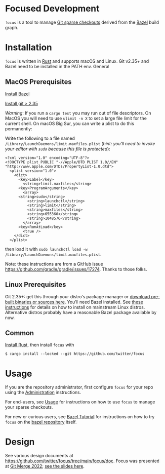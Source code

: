 # Focused Development

`focus` is a tool to manage [Git sparse checkouts](https://github.blog/2020-01-17-bring-your-monorepo-down-to-size-with-sparse-checkout/) derived from the [Bazel](https://bazel.build/) build graph.

# Installation

`focus` is written in [Rust](https://www.rust-lang.org/) and supports macOS and Linux. Git v2.35+ and Bazel need to be installed in the PATH env. General 

## MacOS Prerequisites
[Install Bazel](https://bazel.build/install/os-x)

[Install git > 2.35](https://formulae.brew.sh/formula/git)

*Warning*: If you run a `cargo test` you may run out of file descriptors. On MacOS you will need to use `ulimit -n X` to set a large file limit for the current shell. On macOS Big Sur, you can write a plist to do this permanently:


Write the following to a file named `/Library/LaunchDaemons/limit.maxfiles.plist` (_hint: you'll need to invoke your editor with `sudo` because this file is protected_):
```
<?xml version="1.0" encoding="UTF-8"?>
<!DOCTYPE plist PUBLIC "-//Apple/DTD PLIST 1.0//EN" "http://www.apple.com/DTDs/PropertyList-1.0.dtd">
  <plist version="1.0">
    <dict>
      <key>Label</key>
        <string>limit.maxfiles</string>
      <key>ProgramArguments</key>
        <array>
	  <string>sudo</string>
          <string>launchctl</string>
          <string>limit</string>
          <string>maxfiles</string>
          <string>655360</string>
          <string>1048576</string>
        </array>
      <key>RunAtLoad</key>
        <true />
    </dict>
  </plist>
``` 
then load it with `sudo launchctl load -w /Library/LaunchDaemons/limit.maxfiles.plist`.

Note: these instructions are from a GitHub issue https://github.com/gradle/gradle/issues/17274. Thanks to those folks.


## Linux Prerequisites

Git 2.35+: get this through your distro's package manager or [download pre-built binaries or sources here](https://git-scm.com/downloads).
You'll need Bazel installed. See [these instructions](https://bazel.build/install/) for details on how to install on mainstream Linux distros. Alternative distros probably have a reasonable Bazel package available by now.


## Common
[Install Rust](https://rustup.rs/), then install `focus` with

```
$ cargo install --locked --git https://github.com/twitter/focus
```

# Usage

If you are the repository administrator, first configure `focus` for your repo using the [Administration](focus/doc/administration.md) instructions.

For end-users, see [Usage](focus/doc/usage.md) for instructions on how to use `focus` to manage your sparse checkouts.

For new or curious users, see [Bazel Tutorial](focus/doc/bazel_tutorial.md) for instructions on how to try `focus` on the [bazel repository](https://github.com/bazelbuild/bazel) itself.

# Design

See various design documents at https://github.com/twitter/focus/tree/main/focus/doc. Focus was presented at [Git Merge 2022](https://git-merge.com/); [see the slides here](https://docs.google.com/presentation/d/12RVWPIms-rFKfteqYa5bpSWElIiJ1oCAYobLb5DihQo/edit?usp=sharing).
